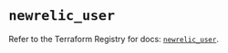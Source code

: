 # `newrelic_user`

Refer to the Terraform Registry for docs: [`newrelic_user`](https://registry.terraform.io/providers/newrelic/newrelic/3.37.1/docs/resources/user).
